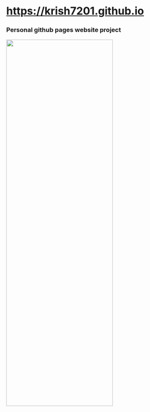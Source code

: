 # https://krish7201.github.io
### Personal github pages website project
<img src="https://github.com/user-attachments/assets/06e0afa9-8153-4d81-82fd-f0a1d937e331" height="50%" width="75%"></img>

